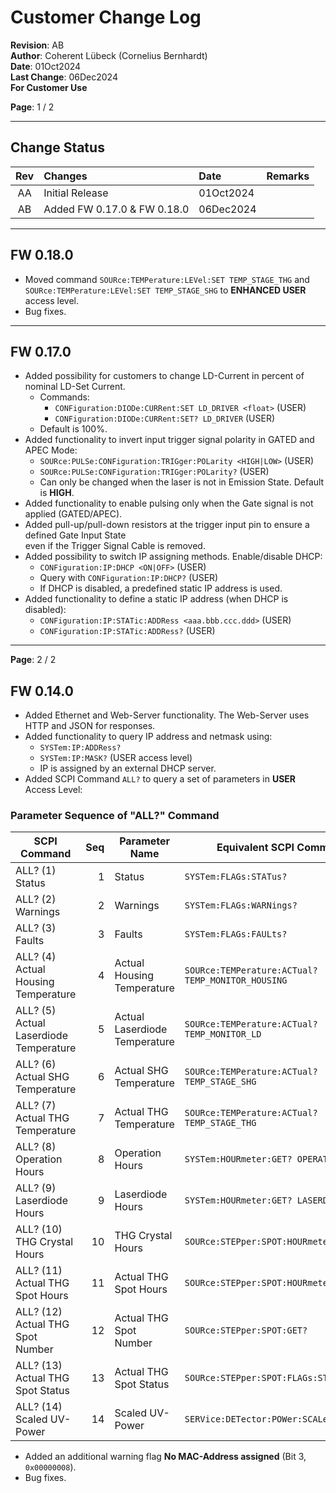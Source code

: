 # Customer Change Log  
**Revision**: AB  
**Author**: Coherent Lübeck (Cornelius Bernhardt)  
**Date**: 01Oct2024  
**Last Change**: 06Dec2024  
**For Customer Use**  

**Page**: 1 / 2

---

## Change Status

| Rev | Changes                     | Date      | Remarks         |
|:---:|:----------------------------|:----------|:----------------|
| AA  | Initial Release            | 01Oct2024 |                 |
| AB  | Added FW 0.17.0 & FW 0.18.0  | 06Dec2024 |                 |

---

## FW 0.18.0

- Moved command `SOURce:TEMPerature:LEVel:SET TEMP_STAGE_THG` and  
  `SOURce:TEMPerature:LEVel:SET TEMP_STAGE_SHG` to **ENHANCED USER** access level.  
- Bug fixes.

---

## FW 0.17.0

- Added possibility for customers to change LD-Current in percent of nominal LD-Set Current.  
  - Commands:  
    - `CONFiguration:DIODe:CURRent:SET LD_DRIVER <float>` (USER)  
    - `CONFiguration:DIODe:CURRent:SET? LD_DRIVER` (USER)  
  - Default is 100%.
- Added functionality to invert input trigger signal polarity in GATED and APEC Mode:  
  - `SOURce:PULSe:CONFiguration:TRIGger:POLarity <HIGH|LOW>` (USER)  
  - `SOURce:PULSe:CONFiguration:TRIGger:POLarity?` (USER)  
  - Can only be changed when the laser is not in Emission State. Default is **HIGH**.
- Added functionality to enable pulsing only when the Gate signal is not applied (GATED/APEC).
- Added pull-up/pull-down resistors at the trigger input pin to ensure a defined Gate Input State  
  even if the Trigger Signal Cable is removed.
- Added possibility to switch IP assigning methods. Enable/disable DHCP:  
  - `CONFiguration:IP:DHCP <ON|OFF>` (USER)  
  - Query with `CONFiguration:IP:DHCP?` (USER)  
  - If DHCP is disabled, a predefined static IP address is used.
- Added functionality to define a static IP address (when DHCP is disabled):  
  - `CONFiguration:IP:STATic:ADDRess <aaa.bbb.ccc.ddd>` (USER)  
  - `CONFiguration:IP:STATic:ADDRess?` (USER)

---

**Page**: 2 / 2

## FW 0.14.0

- Added Ethernet and Web-Server functionality. The Web-Server uses HTTP and JSON for responses.
- Added functionality to query IP address and netmask using:  
  - `SYSTem:IP:ADDRess?`  
  - `SYSTem:IP:MASK?` (USER access level)  
  - IP is assigned by an external DHCP server.
- Added SCPI Command `ALL?` to query a set of parameters in **USER** Access Level:

### Parameter Sequence of "ALL?" Command

| SCPI Command                                   | Seq | Parameter Name               | Equivalent SCPI Command                               |
|------------------------------------------------|----:|------------------------------|--------------------------------------------------------|
| ALL? (1)  Status                               |  1 | Status                       | `SYSTem:FLAGs:STATus?`                                |
| ALL? (2)  Warnings                             |  2 | Warnings                     | `SYSTem:FLAGs:WARNings?`                              |
| ALL? (3)  Faults                               |  3 | Faults                       | `SYSTem:FLAGs:FAULts?`                                |
| ALL? (4)  Actual Housing Temperature           |  4 | Actual Housing Temperature   | `SOURce:TEMPerature:ACTual? TEMP_MONITOR_HOUSING`     |
| ALL? (5)  Actual Laserdiode Temperature        |  5 | Actual Laserdiode Temperature| `SOURce:TEMPerature:ACTual? TEMP_MONITOR_LD`          |
| ALL? (6)  Actual SHG Temperature               |  6 | Actual SHG Temperature       | `SOURce:TEMPerature:ACTual? TEMP_STAGE_SHG`           |
| ALL? (7)  Actual THG Temperature               |  7 | Actual THG Temperature       | `SOURce:TEMPerature:ACTual? TEMP_STAGE_THG`           |
| ALL? (8)  Operation Hours                      |  8 | Operation Hours              | `SYSTem:HOURmeter:GET? OPERATION`                     |
| ALL? (9)  Laserdiode Hours                     |  9 | Laserdiode Hours             | `SYSTem:HOURmeter:GET? LASERDIODE`                    |
| ALL? (10) THG Crystal Hours                    | 10 | THG Crystal Hours            | `SOURce:STEPper:SPOT:HOURmeter:CRYStal?`              |
| ALL? (11) Actual THG Spot Hours                | 11 | Actual THG Spot Hours        | `SOURce:STEPper:SPOT:HOURmeter:ACTual?`               |
| ALL? (12) Actual THG Spot Number               | 12 | Actual THG Spot Number       | `SOURce:STEPper:SPOT:GET?`                            |
| ALL? (13) Actual THG Spot Status               | 13 | Actual THG Spot Status       | `SOURce:STEPper:SPOT:FLAGs:STATus?`                   |
| ALL? (14) Scaled UV-Power                      | 14 | Scaled UV-Power              | `SERVice:DETector:POWer:SCALed?`                      |

- Added an additional warning flag **No MAC-Address assigned** (Bit 3, `0x00000008`).  
- Bug fixes.
